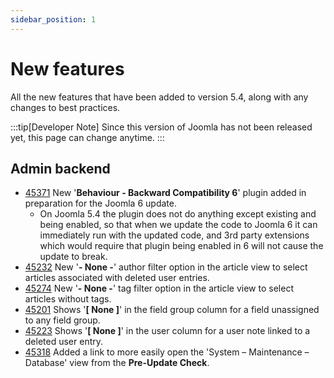 ```yaml
---
sidebar_position: 1
---
```


# New features

All the new features that have been added to version 5.4, along with any changes to best practices.

:::tip[Developer Note]
  Since this version of Joomla has not been released yet, this page can change anytime.
:::

## Admin backend

* [45371](https://github.com/joomla/joomla-cms/pull/45371) New '**Behaviour - Backward Compatibility 6**' plugin added
  in preparation for the Joomla 6 update.
  * On Joomla 5.4 the plugin does not do anything except existing and being enabled,
    so that when we update the code to Joomla 6 it can immediately run with the updated code,
    and 3rd party extensions which would require that plugin being enabled in 6 will not cause the update to break.
* [45232](https://github.com/joomla/joomla-cms/pull/45232) New '**- None -**' author filter option in the article view
  to select articles associated with deleted user entries.
* [45274](https://github.com/joomla/joomla-cms/pull/45274) New '**- None -**' tag filter option in the article view
  to select articles without tags.
* [45201](https://github.com/joomla/joomla-cms/pull/45201) Shows '**[ None ]**' in the field group column for a field
  unassigned to any field group.
* [45223](https://github.com/joomla/joomla-cms/pull/45223) Shows '**[ None ]**' in the user column for a user note
  linked to a deleted user entry.
* [45318](https://github.com/joomla/joomla-cms/pull/45318) Added a link to more easily open the
  'System – Maintenance – Database' view from the **Pre-Update Check**.
